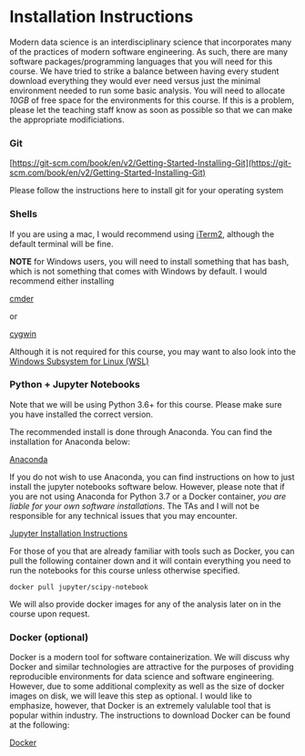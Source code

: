 # Installation Instructions

Modern data science is an interdisciplinary science that incorporates many of the practices of modern software engineering. As such, there are many software packages/programming languages that you will need for this course. We have tried to strike a balance between having every student download everything they would ever need versus just the minimal environment needed to run some basic analysis. You will need to allocate *10GB* of free space for the environments for this course. If this is a problem, please let the teaching staff know as soon as possible so that we can make the appropriate modificiations.

### Git

[https://git-scm.com/book/en/v2/Getting-Started-Installing-Git](https://git-scm.com/book/en/v2/Getting-Started-Installing-Git)

Please follow the instructions here to install git for your operating system

### Shells

If you are using a mac, I would recommend using [iTerm2](https://www.iterm2.com/), although the default terminal will be fine.

**NOTE** for Windows users, you will need to install something that has bash, which is not something that comes with Windows by default. I would recommend either installing

[cmder](http://cmder.net/)

or 

[cygwin](https://www.cygwin.com/)

Although it is not required for this course, you may want to also look into the [Windows Subsystem for Linux (WSL)](https://docs.microsoft.com/en-us/windows/wsl/install-win10)

### Python + Jupyter Notebooks

Note that we will be using Python 3.6+ for this course. Please make sure you have installed the correct version.

The recommended install is done through Anaconda. You can find the installation for Anaconda below:

[Anaconda](https://www.anaconda.com/download/)

If you do not wish to use Anaconda, you can find instructions on how to just install the jupyter notebooks software below. However, please note that if you are not using Anaconda for Python 3.7 or a Docker container, *you are liable for your own software installations*. The TAs and I will not be responsible for any technical issues that you may encounter. 

[Jupyter Installation Instructions](http://jupyter.org/install)

For those of you that are already familiar with tools such as Docker, you can pull the following container down and it will contain everything you need to run the notebooks for this course unless otherwise specified.

`docker pull jupyter/scipy-notebook`

We will also provide docker images for any of the analysis later on in the course upon request. 

### Docker (optional)

Docker is a modern tool for software containerization. We will discuss why Docker and similar technologies are attractive for the purposes of providing reproducible environments for data science and software engineering. However, due to some additional complexity as well as the size of docker images on disk, we will leave this step as optional. I would like to emphasize, however, that Docker is an extremely valulable tool that is popular within industry. The instructions to download Docker can be found at the following:

[Docker](https://docs.docker.com/install/)




